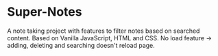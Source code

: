 # Super-Notes
A note taking project with features to filter notes based on searched content.
Based on Vanilla JavaScript, HTML and CSS.
No load feature -> adding, deleting and searching doesn't reload page.
